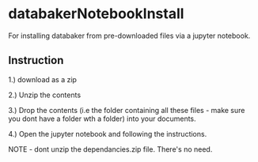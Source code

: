 # databakerNotebookInstall

For installing databaker from pre-downloaded files via a jupyter notebook.

## Instruction

1.) download as a zip

2.) Unzip the contents

3.) Drop the contents (i.e the folder containing all these files - make sure you dont have a folder wth a folder) into your documents.

4.) Open the jupyter notebook and following the instructions.

NOTE - dont unzip the dependancies.zip file. There's no need.
